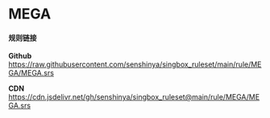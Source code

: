 # MEGA

#### 规则链接

**Github**
https://raw.githubusercontent.com/senshinya/singbox_ruleset/main/rule/MEGA/MEGA.srs

**CDN**
https://cdn.jsdelivr.net/gh/senshinya/singbox_ruleset@main/rule/MEGA/MEGA.srs